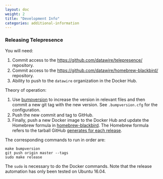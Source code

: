 ```yaml
---
layout: doc
weight: 2
title: "Development Info"
categories: additional-information
---
```


### Releasing Telepresence

You will need:

1. Commit access to the https://github.com/datawire/telepresence/ repository.
2. Commit access to the https://github.com/datawire/homebrew-blackbird/ repository.
3. Ability to push to the `datawire` organization in the Docker Hub.

Theory of operation:

1. Use [bumpversion](https://pypi.python.org/pypi/bumpversion) to increase the version in relevant files and then commit a new git tag with the new version.
   See `.bumpversion.cfg` for the configuration.
2. Push the new commit and tag to GitHub.
3. Finally, push a new Docker image to the Docker Hub and update the Homebrew formula in [homebrew-blackbird](https://github.com/datawire/homebrew-blackbird).
   The Homebrew formula refers to the tarball GitHub [generates for each release](https://github.com/datawire/telepresence/releases).

The corresponding commands to run in order are:

```
make bumpversion
git push origin master --tags
sudo make release
```

The `sudo` is necessary to do the Docker commands.
Note that the release automation has only been tested on Ubuntu 16.04.
